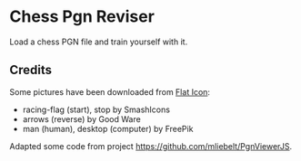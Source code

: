 # Chess Pgn Reviser

Load a chess PGN file and train yourself with it.

## Credits

Some pictures have been downloaded from [Flat Icon](https://www.flaticon.com/):

* racing-flag (start), stop by SmashIcons
* arrows (reverse) by Good Ware
* man (human), desktop (computer) by FreePik

Adapted some code from project https://github.com/mliebelt/PgnViewerJS.